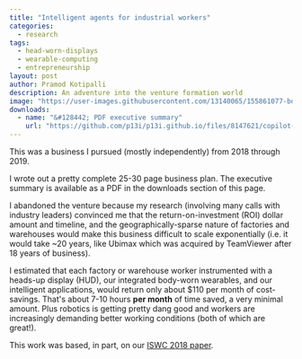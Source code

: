 ```yaml
---
title: "Intelligent agents for industrial workers"
categories:
  - research
tags:
  - head-worn-displays
  - wearable-computing
  - entrepreneurship
layout: post
author: Pramod Kotipalli
description: An adventure into the venture formation world
image: "https://user-images.githubusercontent.com/13140065/155861077-bdc74ebc-bd51-441f-9745-f20fd783d2fb.png"
downloads:
  - name: "&#128442; PDF executive summary"
    url: "https://github.com/p13i/p13i.github.io/files/8147621/copilot-ai-executive-summary.pdf"
---
```


This was a business I pursued (mostly independently) from
2018 through 2019.

I wrote out a pretty complete 25-30 page business plan. The
executive summary is available as a PDF in the downloads
section of this page.

I abandoned the venture because my research (involving many
calls with industry leaders) convinced me that the
return-on-investment (ROI) dollar amount and timeline, and
the geographically-sparse nature of factories and warehouses
would make this business difficult to scale exponentially
(i.e. it would take ~20 years, like Ubimax which was acquired
by TeamViewer after 18 years of business).

I estimated that each factory or warehouse worker
instrumented with a heads-up display (HUD), our integrated
body-worn wearables, and our intelligent applications, would
return only about $110 per month of cost-savings. That's
about 7-10 hours **per month** of time saved, a very minimal
amount. Plus robotics is getting pretty dang good and
workers are increasingly demanding better working conditions
(both of which are great!).

This work was based, in part, on our
[ISWC 2018 paper](/portfolio/rf-pick).
